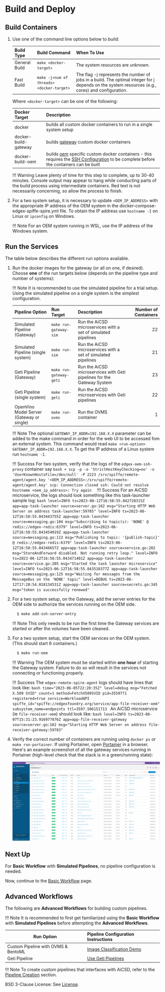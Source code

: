 # Build and Deploy

## Build Containers

1. Use one of the command line options below to build: 

    | Build Type | Build Command                             | When To Use                                                                                                   |
    |:--------------|-------------------------------------------|---------------------------------------------------------------------------------------------------------------|
    | General Build | `make <docker-target>`                    | The system resources are unknown.                                                                             |
    | Fast Build    | `make -j<num of threads> <docker-target>` | The flag -j represents the number of jobs in a build. The optimal integer for j depends on the system resources (e.g., cores) and configuration. |

    Where `<docker-target>` can be one of the following:

    | Docker Target | Description                                                                                                                                                                                                          |
    |---------------|----------------------------------------------------------------------------------------------------------------------------------------------------------------------------------------------------------------------|
    | docker | builds all custom docker containers to run in a single system setup                                                                                                                                                  |
    | docker-build-gateway | builds [gateway](../services/ms-job-repository.md) custom docker containers                                                                                                                                          |
    | docker-build-oem | builds [oem](../services/ms-file-watcher.md) specific custom docker containers - this requires the [SSH Configuration](./choose-config.md#generate-key-(optional)) to be complete before the containers can be built |

    !!! Warning
        Leave plenty of time for this step to complete, up to 30-40 minutes. Console output may appear to hang while conducting parts of the build process using intermediate containers. Red text is not necessarily concerning, so allow the process to finish.

2. For a two system setup, it is necessary to update `<OEM_IP_ADDRESS>` with the appropriate IP address of the OEM system in the docker-compose-edgex-spiffe-spire.yml file. To obtain the IP address use `hostname -I` on Linux or `ipconfig` on Windows. 

    !!! Note
        For an OEM system running in WSL, use the IP address of the Windows system.


## Run the Services

The table below describes the different run options available. 


1. Run the docker images for the gateway (or all on one, if desired). Choose **one** of the run targets below (depends on the pipeline type and number of systems):

    !!! Note
        It is recommended to use the simulated pipeline for a trial setup. Using the simulated pipeline on a single system is the simplest configuration.

    | Pipeline Option                           | Run Target              | Description                                                            | Number of Containers |
    |:------------------------------------------|-------------------------|------------------------------------------------------------------------|---------------------:|
    | Simulated Pipeline (Gateway)              | `make run-gateway-sim`  | Run the AiCSD microservices with a set of simulated pipelines          |                   22 |
    | Simulated Pipeline (single system)        | `make run-sim`          | Run the AiCSD microservices with a set of simulated pipelines          |                   21 |
    | Geti Pipeline (Gateway)                   | `make run-gateway-geti` | Run the AiCSD microservices with Geti pipelines for the Gateway System |                   23 |
    | Geti Pipeline (single system)             | `make run-geti`         | Run the AiCSD microservices with Geti pipelines                        |                   22 |
    | OpenVino Model Server (Gateway or single) | `make run-ovms`         | Run the OVMS container                                                |                    1 |

    !!! Note
        The optional `GATEWAY_IP_ADDR=192.168.X.X` parameter can be added to the make command in order for the web UI to be accessed fom an external system. This command would read `make <run-option> GATEWAY_IP_ADDR=192.168.X.X`. To get the IP address of a Linux system run `hostname -I`.
    
    !!! Success
        For two system, verify that the logs of the `edgex-oem-ssh-proxy` container say
        ```bash
           + scp -p -o 'StrictHostKeyChecking=no' -o 'UserKnownHostsFile=/dev/null' -P 2223 /srv/spiffe/remote-agent/agent.key '<OEM_IP_ADDRESS>:/srv/spiffe/remote-agent/agent.key'
           scp: Connection closed
           ssh: Could not resolve hostname <oem_ip_address>: Try again 
        ```
    !!! Success
        For an AiCSD microservice, the logs should look something like this task-launcher sample log:
        ```bash
           level=INFO ts=2023-06-12T16:58:55.042728315Z app=app-task-launcher source=server.go:162 msg="Starting HTTP Web Server on address task-launcher:59785"
           level=INFO ts=2023-06-12T16:58:55.043443755Z app=app-task-launcher source=messaging.go:104 msg="Subscribing to topic(s): 'NONE' @ redis://edgex-redis:6379"
           level=INFO ts=2023-06-12T16:58:55.043454019Z app=app-task-launcher source=messaging.go:113 msg="Publishing to topic: '{publish-topic}' @ redis://edgex-redis:6379"
           level=INFO ts=2023-06-12T16:58:55.04346657Z app=app-task-launcher source=service.go:202 msg="StoreAndForward disabled. Not running retry loop."
           level=INFO ts=2023-06-12T16:58:55.043471401Z app=app-task-launcher source=service.go:205 msg="Started the task launcher microservice"
           level=INFO ts=2023-06-12T16:58:55.043518377Z app=app-task-launcher source=messaging.go:125 msg="Waiting for messages from the MessageBus on the 'NONE' topic"
           level=DEBUG ts=2023-06-12T17:28:54.018134531Z app=app-task-launcher source=secrets.go:345 msg="token is successfully renewed"
        ```

2. For a two system setup, on the Gateway, add the server entries for the OEM side to authorize the services running on the OEM side.

    ```bash
      $ make add-ssh-server-entry
    ```

    !!! Note
        This only needs to be run the first time the Gateway services are started or after the volumes have been cleaned.

3. For a two system setup, start the OEM services on the OEM system. (This should start 6 containers.) 

    ```bash
      $ make run-oem
    ```
   
    !!! Warning
        The OEM system must be started within **one hour** of starting the Gateway system. 
        Failure to do so will result in the services not connecting or functioning properly.

    !!! Success
        The `edgex-remote-spire-agent` logs should have lines that look like:
        ```bash
            time="2023-06-05T22:20:35Z" level=debug msg="Fetched X.509 SVID" count=1 method=FetchX509SVID pid=3559771 registered=true service=WorkloadAPI spiffe_id="spiffe://edgexfoundry.org/service/app-file-receiver-oem" subsystem_name=endpoints ttl=3597.506151713
        ```
        An AiCSD microservice (ie `file-receiver-oem`) should look like:
        ```bash
            level=INFO ts=2023-06-07T15:31:23.916977876Z app=app-file-receiver-gateway source=server.go:162 msg="Starting HTTP Web Server on address file-receiver-gateway:59783"
        ```

   
3. Verify the correct number of containers are running using `docker ps` or `make run-portainer`. If using Portainer, open [Portainer](http://localhost:9000) in a browser. Here's an example screenshot of all the gateway services running in Portainer (high-level check that the stack is in a green/running state):

    ![Portainer](../images/Portainer.jpg)

## Next Up

For **Basic Workflow** with **Simulated Pipelines**, no pipeline configuration is needed.

Now, continue to the [Basic Workflow](./basic-workflow.md) page.

## Advanced Workflows

The following are **Advanced Workflows** for building custom pipelines. 

!!! Note
    It is recommended to first get familiarized using the **Basic Workflow** with **Simulated Pipelines** before attempting the **Advanced Workflows**.

| Run Option                  | Pipeline Configuration Instructions                   | 
|------------------------|:------------------------------------------------------|
| Custom Pipeline with OVMS & BentoML          | [Image Classification Demo](../pipelines/bentoml/image-classification-demo.md)                    |
| Geti Pipeline      | [Use Geti Pipelines](../pipelines/geti/deployment.md) |

!!! Note
    To create custom pipelines that interfaces with AiCSD, refer to the [Pipeline Creation](../pipelines/pipeline-creation.md) section.

BSD 3-Clause License: See [License](../LICENSE.md).

